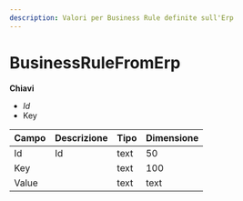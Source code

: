 ```yaml
---
description: Valori per Business Rule definite sull'Erp
---
```


# BusinessRuleFromErp

  
 **Chiavi**

* _Id_
* Key

| Campo | Descrizione | Tipo | Dimensione |
| :--- | :--- | :--- | :--- |
| Id | Id | text | 50 |
| Key |  | text | 100 |
| Value |  | text | text |

